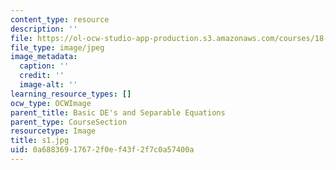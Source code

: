 ```yaml
---
content_type: resource
description: ''
file: https://ol-ocw-studio-app-production.s3.amazonaws.com/courses/18-03sc-differential-equations-fall-2011/0a68836917672f0ef43f2f7c0a57400a_s1.jpg
file_type: image/jpeg
image_metadata:
  caption: ''
  credit: ''
  image-alt: ''
learning_resource_types: []
ocw_type: OCWImage
parent_title: Basic DE's and Separable Equations
parent_type: CourseSection
resourcetype: Image
title: s1.jpg
uid: 0a688369-1767-2f0e-f43f-2f7c0a57400a
---
```

